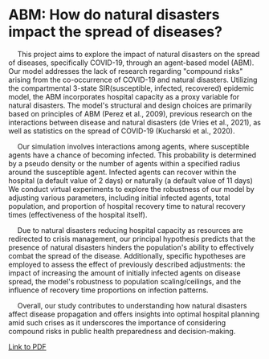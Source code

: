 # ABM: How do natural disasters impact the spread of diseases?

&emsp; This project aims to explore the impact of natural disasters on the spread of diseases, specifically COVID-19, through an agent-based model (ABM). Our model addresses the lack of research regarding "compound risks" arising from the co-occurrence of COVID-19 and natural disasters. Utilizing the compartmental 3-state SIR(susceptible, infected, recovered) epidemic model, the ABM incorporates hospital capacity as a proxy variable for natural disasters. The model's structural and design choices are primarily based on principles of ABM (Perez et al., 2009), previous research on the interactions between disease and natural disasters (de Vries et al., 2021), as well as statistics on the spread of COVID-19 (Kucharski et al., 2020).

&emsp; Our simulation involves interactions among agents, where susceptible agents have a chance of becoming infected. This probability is determined by a pseudo density or the number of agents within a specified radius around the susceptible agent. Infected agents can recover within the hospital (a default value of 2 days) or naturally (a default value of 11 days) We conduct virtual experiments to explore the robustness of our model by adjusting various parameters, including initial infected agents, total population, and proportion of hospital recovery time to natural recovery times (effectiveness of the hospital itself).

&emsp; Due to natural disasters reducing hospital capacity as resources are redirected to crisis management, our principal hypothesis predicts that the presence of natural disasters hinders the population's ability to effectively combat the spread of the disease. Additionally, specific hypotheses are employed to assess the effect of previously described adjustments: the impact of increasing the amount of initially infected agents on disease spread, the model's robustness to population scaling/ceilings, and the influence of recovery time proportions on infection patterns.

&emsp; Overall, our study contributes to understanding how natural disasters affect disease propagation and offers insights into optimal hospital planning amid such crises as it underscores the importance of considering compound risks in public health preparedness and decision-making.

[Link to PDF](https://drive.google.com/file/d/1yspj-rtG9RbIkN-G8Zq-ceQxdmIQS3N2/view?usp=sharing)
